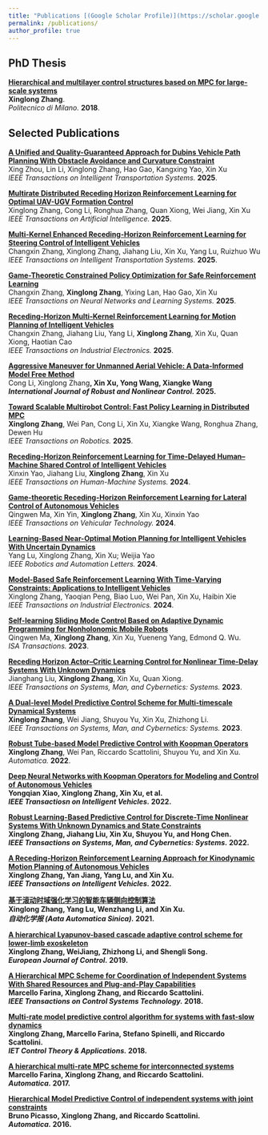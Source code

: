 ```yaml
---
title: "Publications [(Google Scholar Profile)](https://scholar.google.com/citations?user=mJufxWQAAAAJ)"
permalink: /publications/
author_profile: true
---
```


## PhD Thesis
<b>[Hierarchical and multilayer control structures based on MPC for large-scale systems](https://www.politesi.polimi.it/bitstream/10589/137898/1/2018_02_PhD_Zhang.pdf)</b><br>
<b>Xinglong Zhang</b>.<br>
<i>Politecnico di Milano.</i> <b>2018</b>.

## Selected Publications
<b>[A Unified and Quality-Guaranteed Approach for Dubins Vehicle Path Planning With Obstacle Avoidance and Curvature Constraint](10.1109/TITS.2025.3606479)</b><br>
Xing Zhou, Lin Li, </b>Xinglong Zhang, Hao Gao, Kangxing Yao, Xin Xu<br>
<i> IEEE Transactions on Intelligent Transportation Systems.</i> <b>2025</b>.

<b>[Multirate Distributed Receding Horizon Reinforcement Learning for Optimal UAV-UGV Formation Control](10.1109/TAI.2025.3607722)</b><br>
Xinglong Zhang</b>, Cong Li, Ronghua Zhang, Quan Xiong, Wei Jiang, Xin Xu<br>
<i> IEEE Transactions on Artificial Intelligence.</i> <b>2025</b>.

<b>[Multi-Kernel Enhanced Receding-Horizon Reinforcement Learning for Steering Control of Intelligent Vehicles](10.1109/TITS.2025.3591906)</b><br>
Changxin Zhang, </b>Xinglong Zhang</b>, Jiahang Liu, Xin Xu, Yang Lu, Ruizhuo Wu<br>
<i> IEEE Transactions on Intelligent Transportation Systems.</i> <b>2025</b>.

<b>[Game-Theoretic Constrained Policy Optimization for Safe Reinforcement Learning](10.1109/TNNLS.2025.3586603)</b><br>
Changxin Zhang, <b>Xinglong Zhang</b>, Yixing Lan, Hao Gao, Xin Xu<br>
<i> IEEE Transactions on Neural Networks and Learning Systems.</i> <b>2025</b>.
  
<b>[Receding-Horizon Multi-Kernel Reinforcement Learning for Motion Planning of Intelligent Vehicles](10.1109/TIE.2025.3569956)</b><br>
Changxin Zhang, Jiahang Liu, Yang Li, <b>Xinglong Zhang</b>, Xin Xu, Quan Xiong, Haotian Cao<br>
<i> IEEE Transactions on Industrial Electronics.</i> <b>2025</b>.

<b>[Aggressive Maneuver for Unmanned Aerial Vehicle: A Data‐Informed Model Free Method](http://doi.org/10.1002/rnc.7889)</b><br>
Cong Li, </b>Xinglong Zhang<b>, Xin Xu, Yong Wang, Xiangke Wang<br>
<i> International Journal of Robust and Nonlinear Control.</i> <b>2025</b>.

<b>[Toward Scalable Multirobot Control: Fast Policy Learning in Distributed MPC](https://ieeexplore.ieee.org/abstract/document/10847886)</b><br>
Xinglong Zhang</b>, Wei Pan, Cong Li,  Xin Xu, Xiangke Wang, Ronghua Zhang, Dewen Hu<br>
<i> IEEE Transactions on Robotics.</i> <b>2025</b>.

<b>[Receding-Horizon Reinforcement Learning for Time-Delayed Human–Machine Shared Control of Intelligent Vehicles](https://ieeexplore.ieee.org/abstract/document/10844015)</b><br>
Xinxin Yao, Jiahang Liu, <b>Xinglong Zhang</b>,  Xin Xu<br>
<i> IEEE Transactions on Human-Machine Systems.</i> <b>2024</b>.
  
<b>[Game-theoretic Receding-Horizon Reinforcement Learning for Lateral Control of Autonomous Vehicles](https://ieeexplore.ieee.org/document/10570206)</b><br>
Qingwen Ma, Xin Yin, <b>Xinglong Zhang</b>, Xin Xu, Xinxin Yao<br>
<i> IEEE Transactions on Vehicular Technology.</i> <b>2024</b>.

<b>[Learning-Based Near-Optimal Motion Planning for Intelligent Vehicles With Uncertain Dynamics](https://ieeexplore.ieee.org/abstract/document/10271561)</b><br>
Yang Lu, </b>Xinglong Zhang</b>, Xin Xu; Weijia Yao<br>
<i> IEEE Robotics and Automation Letters.</i> <b>2024</b>.

<b>[Model-Based Safe Reinforcement Learning With Time-Varying Constraints: Applications to Intelligent Vehicles](https://ieeexplore.ieee.org/abstract/document/10381514)</b><br>
Xinglong Zhang</b>, Yaoqian Peng, Biao Luo, Wei Pan, Xin Xu, Haibin Xie<br>
<i> IEEE Transactions on Industrial Electronics.</i> <b>2024</b>.

<b>[Self-learning Sliding Mode Control Based on Adaptive Dynamic Programming for Nonholonomic Mobile Robots](https://doi.org/10.1016/j.isatra.2023.08.005)</b><br>
Qingwen Ma, <b>Xinglong Zhang</b>, Xin Xu, Yueneng Yang, Edmond Q. Wu.<br>
<i> ISA Transactions.</i> <b>2023</b>.

<b>[Receding Horizon Actor–Critic Learning Control for Nonlinear Time-Delay Systems With Unknown Dynamics](https://ieeexplore.ieee.org/document/10103923)</b><br>
Jianghang Liu, <b>Xinglong Zhang</b>, Xin Xu, Quan Xiong.<br>
<i> IEEE Transactions on Systems, Man, and Cybernetics: Systems.</i> <b>2023</b>.

<b>[A Dual-level Model Predictive Control Scheme for Multi-timescale Dynamical Systems](https://ieeexplore.ieee.org/document/9790335)</b><br>
<b>Xinglong Zhang</b>, Wei Jiang, Shuyou Yu, Xin Xu, Zhizhong Li.<br>
<i> IEEE Transactions on Systems, Man, and Cybernetics: Systems.</i> <b>2023</b>.

<b>[Robust Tube-based Model Predictive Control with Koopman Operators](https://arxiv.org/abs/2108.13011)</b><br>
<b>Xinglong Zhang</b>, Wei Pan, Riccardo Scattolini, Shuyou Yu, and Xin Xu.<br>
<i>Automatica.</i> <b>2022</b>.

<b>[Deep Neural Networks with Koopman Operators for Modeling and Control of Autonomous Vehicles](https://ieeexplore.ieee.org/document/9790335)</b><br>
<b>Yongqian Xiao, <b>Xinglong Zhang</b>, Xin Xu, et al.<br>
<i>IEEE Transactiosn on Intelligent Vehicles.</i> <b>2022</b>.

<b>[Robust Learning-Based Predictive Control for Discrete-Time Nonlinear Systems With Unknown Dynamics and State Constraints](https://arxiv.org/abs/1911.09827v4)</b><br>
<b>Xinglong Zhang</b>, Jiahang Liu, Xin Xu, Shuyou Yu, and Hong Chen.<br>
<i> IEEE Transactions on Systems, Man, and Cybernetics: Systems.</i> <b>2022</b>.

<b>[A Receding-Horizon Reinforcement Learning Approach for Kinodynamic Motion Planning of Autonomous Vehicles](https://ieeexplore.ieee.org/document/9756946)</b><br>
<b>Xinglong Zhang</b>, Yan Jiang, Yang Lu, and Xin Xu.<br>
<i>IEEE Transactions on Intelligent Vehicles.</i> <b>2022</b>.

<b>[基于滚动时域强化学习的智能车辆侧向控制算法](doi:10.16383/j.aas.c210555)</b><br>
<b>Xinglong Zhang</b>, Yang Lu, Wenzhang Li, and Xin Xu.<br>
<i>自动化学报 (Aata Automatica Sinica).</i> <b>2021</b>.

<b>[A hierarchical Lyapunov-based cascade adaptive control scheme for lower-limb exoskeleton](https://digital-library.theiet.org/content/journals/10.1049/iet-cta.2018.5220)</b><br>
<b>Xinglong Zhang</b>,  WeiJiang, Zhizhong Li, and Shengli Song.<br>
<i>European Journal of Control.</i> <b>2019</b>.

<b>[A Hierarchical MPC Scheme for Coordination of Independent Systems With Shared Resources and Plug-and-Play Capabilities](https://openreview.net/forum?id=rkl6As0cF7)</b><br>
Marcello Farina, <b>Xinglong Zhang</b>, and Riccardo Scattolini.<br>
<i>IEEE Transactions on Control Systems Technology.</i> <b>2018</b>.

<b>[Multi-rate model predictive control algorithm for systems with fast-slow dynamics](https://digital-library.theiet.org/content/journals/10.1049/iet-cta.2018.5220)</b><br>
<b>Xinglong Zhang</b>,  Marcello Farina, Stefano Spinelli, and Riccardo Scattolini.<br>
<i>IET Control Theory & Applications.</i> <b>2018</b>.

<b>[A hierarchical multi-rate MPC scheme for interconnected systems](https://arxiv.org/abs/1705.08818)</b><br>
Marcello Farina, <b>Xinglong Zhang</b>, and Riccardo Scattolini.<br>
<i>Automatica.</i> <b>2017</b>.

<b>[Hierarchical Model Predictive Control of independent systems with joint constraints](https://www.sciencedirect.com/science/article/abs/pii/S0005109816302989)</b><br>
Bruno Picasso, <b>Xinglong Zhang</b>, and Riccardo Scattolini.<br>
<i>Automatica.</i> <b>2016</b>.



